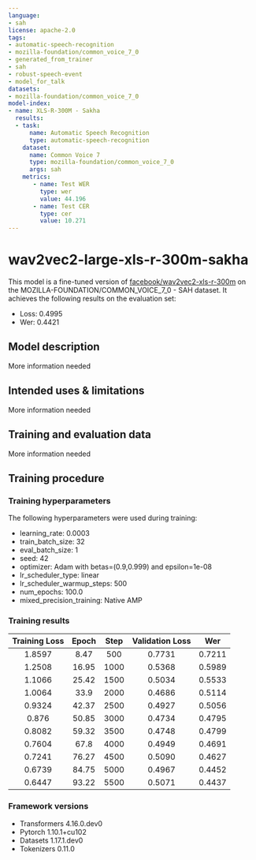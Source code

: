 ```yaml
---
language:
- sah
license: apache-2.0
tags:
- automatic-speech-recognition
- mozilla-foundation/common_voice_7_0
- generated_from_trainer
- sah
- robust-speech-event
- model_for_talk
datasets:
- mozilla-foundation/common_voice_7_0
model-index:
- name: XLS-R-300M - Sakha
  results:
  - task: 
      name: Automatic Speech Recognition 
      type: automatic-speech-recognition
    dataset:
      name: Common Voice 7
      type: mozilla-foundation/common_voice_7_0
      args: sah
    metrics:
       - name: Test WER
         type: wer
         value: 44.196
       - name: Test CER
         type: cer
         value: 10.271
---
```


<!-- This model card has been generated automatically according to the information the Trainer had access to. You
should probably proofread and complete it, then remove this comment. -->

# wav2vec2-large-xls-r-300m-sakha

This model is a fine-tuned version of [facebook/wav2vec2-xls-r-300m](https://huggingface.co/facebook/wav2vec2-xls-r-300m) on the MOZILLA-FOUNDATION/COMMON_VOICE_7_0 - SAH dataset.
It achieves the following results on the evaluation set:
- Loss: 0.4995
- Wer: 0.4421

## Model description

More information needed

## Intended uses & limitations

More information needed

## Training and evaluation data

More information needed

## Training procedure

### Training hyperparameters

The following hyperparameters were used during training:
- learning_rate: 0.0003
- train_batch_size: 32
- eval_batch_size: 1
- seed: 42
- optimizer: Adam with betas=(0.9,0.999) and epsilon=1e-08
- lr_scheduler_type: linear
- lr_scheduler_warmup_steps: 500
- num_epochs: 100.0
- mixed_precision_training: Native AMP

### Training results

| Training Loss | Epoch | Step | Validation Loss | Wer    |
|:-------------:|:-----:|:----:|:---------------:|:------:|
| 1.8597        | 8.47  | 500  | 0.7731          | 0.7211 |
| 1.2508        | 16.95 | 1000 | 0.5368          | 0.5989 |
| 1.1066        | 25.42 | 1500 | 0.5034          | 0.5533 |
| 1.0064        | 33.9  | 2000 | 0.4686          | 0.5114 |
| 0.9324        | 42.37 | 2500 | 0.4927          | 0.5056 |
| 0.876         | 50.85 | 3000 | 0.4734          | 0.4795 |
| 0.8082        | 59.32 | 3500 | 0.4748          | 0.4799 |
| 0.7604        | 67.8  | 4000 | 0.4949          | 0.4691 |
| 0.7241        | 76.27 | 4500 | 0.5090          | 0.4627 |
| 0.6739        | 84.75 | 5000 | 0.4967          | 0.4452 |
| 0.6447        | 93.22 | 5500 | 0.5071          | 0.4437 |


### Framework versions

- Transformers 4.16.0.dev0
- Pytorch 1.10.1+cu102
- Datasets 1.17.1.dev0
- Tokenizers 0.11.0
